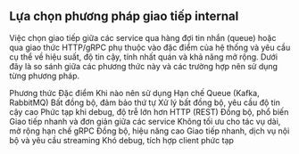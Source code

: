 ## Lựa chọn phương pháp giao tiếp internal

Việc chọn giao tiếp giữa các service qua hàng đợi tin nhắn (queue) hoặc qua giao thức HTTP/gRPC phụ thuộc vào đặc điểm của hệ thống và yêu cầu cụ thể về hiệu suất, độ tin cậy, tính nhất quán và khả năng mở rộng. Dưới đây là so sánh giữa các phương thức này và các trường hợp nên sử dụng từng phương pháp.

Phương thức	                Đặc điểm	                    Khi nào nên sử dụng	                                    Hạn chế
Queue (Kafka, RabbitMQ)	    Bất đồng bộ, đảm bảo thứ tự	    Xử lý bất đồng bộ, yêu cầu độ tin cậy cao	            Phức tạp khi debug, độ trễ lớn hơn
HTTP (REST)	                Đồng bộ, phổ biến	            Giao tiếp nhanh và đơn giản giữa các service	        Không tối ưu cho tác vụ dài, mở rộng hạn chế
gRPC	                    Đồng bộ, hiệu năng cao	        Giao tiếp nhanh, dịch vụ nội bộ và yêu cầu streaming	Khó debug, tích hợp client phức tạp

